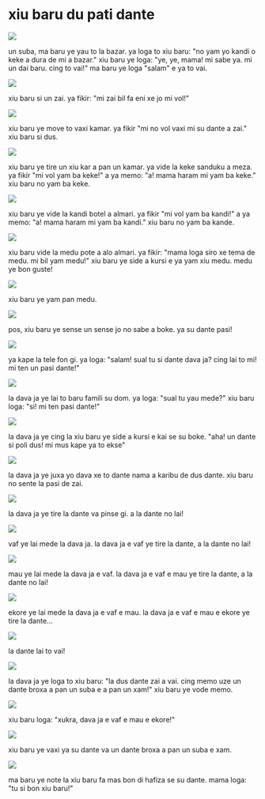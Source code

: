 # xiu baru du pati dante

![](http://www.pandunia.info/grafe/urse_dante/urse_01.png)

un suba, ma baru ye yau to la bazar.
ya loga to xiu baru:
"no yam yo kandi o keke a dura de mi a bazar."
xiu baru ye loga:
"ye, ye, mama! mi sabe ya. mi un dai baru. cing to vai!"
ma baru ye loga "salam" e ya to vai.

![](http://www.pandunia.info/grafe/urse_dante/urse_02.png)

xiu baru si un zai. ya fikir:
"mi zai bil fa eni xe jo mi vol!"

![](http://www.pandunia.info/grafe/urse_dante/urse_03.png)

xiu baru ye move to vaxi kamar.
ya fikir "mi no vol vaxi mi su dante a zai."
xiu baru si dus.

![](http://www.pandunia.info/grafe/urse_dante/urse_04.png)

xiu baru ye tire un xiu kar a pan un kamar.
ya vide la keke sanduku a meza.
ya fikir "mi vol yam ba keke!"
a ya memo: "a! mama haram mi yam ba keke."
xiu baru no yam ba keke.

![](http://www.pandunia.info/grafe/urse_dante/urse_05.png)

xiu baru ye vide la kandi botel a almari.
ya fikir "mi vol yam ba kandi!"
a ya memo: "a! mama haram mi yam ba kandi."
xiu baru no yam ba kande.

![](http://www.pandunia.info/grafe/urse_dante/urse_06.png)

xiu baru vide la medu pote a alo almari.
ya fikir:
"mama loga siro xe tema de medu. mi bil yam medu!"
xiu baru ye side a kursi e ya yam xiu medu.
medu ye bon guste!

![](http://www.pandunia.info/grafe/urse_dante/urse_07.png)

xiu baru ye yam pan medu.

![](http://www.pandunia.info/grafe/urse_dante/urse_08.png)

pos, xiu baru ye sense un sense jo no sabe a boke.
ya su dante pasi!

![](http://www.pandunia.info/grafe/urse_dante/urse_09.png)

ya kape la tele fon gi.
ya loga: "salam! sual tu si dante dava ja? cing lai to mi! mi ten un pasi dante!"

![](http://www.pandunia.info/grafe/urse_dante/urse_10.png)

la dava ja ye lai to baru famili su dom.
ya loga: "sual tu yau mede?"
xiu baru loga: "si! mi ten pasi dante!"

![](http://www.pandunia.info/grafe/urse_dante/urse_11.png)

la dava ja ye cing la xiu baru ye side a kursi e kai se su boke.
"aha! un dante si poli dus! mi mus kape ya to ekse"

![](http://www.pandunia.info/grafe/urse_dante/urse_12.png)

la dava ja ye juxa yo dava xe to dante nama a karibu de dus dante.
xiu baru no sente la pasi de zai.

![](http://www.pandunia.info/grafe/urse_dante/urse_13.png)

la dava ja ye tire la dante va pinse gi.
a la dante no lai!

![](http://www.pandunia.info/grafe/urse_dante/urse_14.png)

vaf ye lai mede la dava ja.
la dava ja e vaf ye tire la dante, a la dante no lai!

![](http://www.pandunia.info/grafe/urse_dante/urse_15.png)

mau ye lai mede la dava ja e vaf.
la dava ja e vaf e mau ye tire la dante, a la dante no lai!

![](http://www.pandunia.info/grafe/urse_dante/urse_16.png)

ekore ye lai mede la dava ja e vaf e mau.
la dava ja e vaf e mau e ekore ye tire la dante...

![](http://www.pandunia.info/grafe/urse_dante/urse_17.png)

la dante lai to vai!

![](http://www.pandunia.info/grafe/urse_dante/urse_18.png)

la dava ja ye loga to xiu baru:
"la dus dante zai a vai.
cing memo uze un dante broxa a pan un suba e a pan un xam!"
xiu baru ye vode memo.

![](http://www.pandunia.info/grafe/urse_dante/urse_19.png)

xiu baru loga: "xukra, dava ja e vaf e mau e ekore!"

![](http://www.pandunia.info/grafe/urse_dante/urse_20.png)

xiu baru ye vaxi ya su dante va un dante broxa a pan un suba e xam.

![](http://www.pandunia.info/grafe/urse_dante/urse_21.png)

ma baru ye note la xiu baru fa mas bon di hafiza se su dante.
mama loga: "tu si bon xiu baru!"

